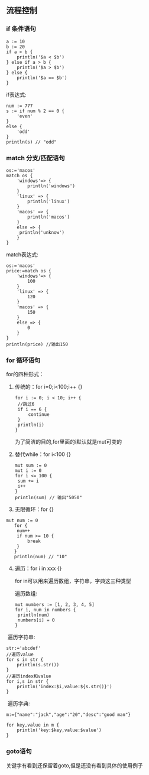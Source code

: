 ## 流程控制

### if 条件语句

```
a := 10
b := 20
if a < b {
	println('$a < $b')
} else if a > b {
	println('$a > $b')
} else {
	println('$a == $b')
}
```

if表达式:

```
num := 777
s := if num % 2 == 0 {
	'even'
}
else {
	'odd'
}
println(s) // "odd"
```



### match 分支/匹配语句

```
os:='macos'
match os {
	'windows'=> {
    	println('windows')
	}
	'linux' => {
    	println('linux')
	}
	'macos' => {
    	println('macos')
	}
	else => {
   	 println('unknow')
	}
}
```

match表达式:

```
os:='macos'
price:=match os {
    'windows'=> {
        100
    }
    'linux' => {
        120
    }
    'macos' => {
        150
    }
    else => {
        0
    }
}
println(price) //输出150
```



### for 循环语句

for的四种形式：

1. 传统的：for i=0;i<100;i++ {}

   ```
   for i := 0; i < 10; i++ { 
   	//跳过6
   	if i == 6 {
   		continue
   	}
   	println(i)
   }
   ```

   为了简洁的目的,for里面的i默认就是mut可变的

2. 替代while：for i<100 {}

   ```
   mut sum := 0
   mut i := 0
   for i <= 100 {
   	sum += i
   	i++
   }
   println(sum) // 输出"5050"
   ```

3. 无限循环：for {}


```
mut num := 0
   for {
   	num++
   	if num >= 10 {
   		break
   	}
   }
   println(num) // "10"
```

4. 遍历：for i in xxx {}

    for in可以用来遍历数组，字符串，字典这三种类型

   遍历数组:

   ```
   mut numbers := [1, 2, 3, 4, 5]
   for i, num in numbers {
   	println(num)
   	numbers[i] = 0
   }
   ```

​	遍历字符串:

```
str:='abcdef'
//遍历value
for s in str {
    println(s.str())
}
//遍历index和value
for i,s in str {
    println('index:$i,value:${s.str()}')
}
```

​	遍历字典:

```
m:={"name":"jack","age":"20","desc":"good man"}

for key,value in m {
	println('key:$key,value:$value')
}
```



### goto语句

关键字有看到还保留着goto,但是还没有看到具体的使用例子

